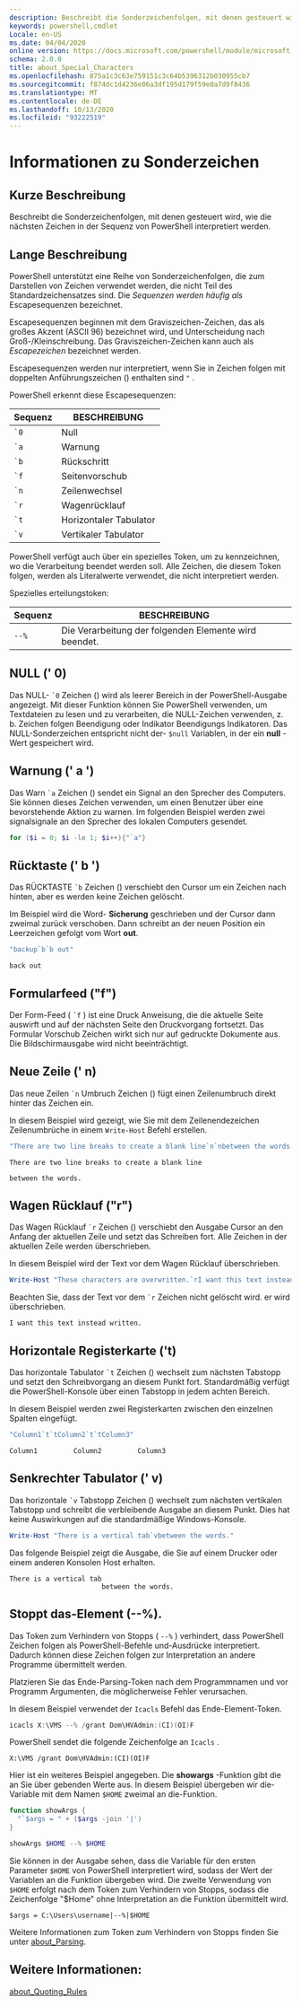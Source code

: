 ```yaml
---
description: Beschreibt die Sonderzeichenfolgen, mit denen gesteuert wird, wie die nächsten Zeichen in der Sequenz von PowerShell interpretiert werden.
keywords: powershell,cmdlet
Locale: en-US
ms.date: 04/04/2020
online version: https://docs.microsoft.com/powershell/module/microsoft.powershell.core/about/about_special_characters?view=powershell-5.1&WT.mc_id=ps-gethelp
schema: 2.0.0
title: about_Special_Characters
ms.openlocfilehash: 875a1c3c63e759151c3c64b5396312b030955cb7
ms.sourcegitcommit: f874dc1d4236e06a3df195d179f59e0a7d9f8436
ms.translationtype: MT
ms.contentlocale: de-DE
ms.lasthandoff: 10/13/2020
ms.locfileid: "93222519"
---
```

# <a name="about-special-characters"></a>Informationen zu Sonderzeichen

## <a name="short-description"></a>Kurze Beschreibung

Beschreibt die Sonderzeichenfolgen, mit denen gesteuert wird, wie die nächsten Zeichen in der Sequenz von PowerShell interpretiert werden.

## <a name="long-description"></a>Lange Beschreibung

PowerShell unterstützt eine Reihe von Sonderzeichenfolgen, die zum Darstellen von Zeichen verwendet werden, die nicht Teil des Standardzeichensatzes sind. Die _Sequenzen werden häufig als_ Escapesequenzen bezeichnet.

Escapesequenzen beginnen mit dem Graviszeichen-Zeichen, das als großes Akzent (ASCII 96) bezeichnet wird, und Unterscheidung nach Groß-/Kleinschreibung. Das Graviszeichen-Zeichen kann auch als _Escapezeichen_ bezeichnet werden.

Escapesequenzen werden nur interpretiert, wenn Sie in Zeichen folgen mit doppelten Anführungszeichen () enthalten sind `"` .

PowerShell erkennt diese Escapesequenzen:

|  Sequenz   |       BESCHREIBUNG       |
| ----------- | ----------------------- |
| `` `0 ``    | Null                    |
| `` `a ``    | Warnung                   |
| `` `b ``    | Rückschritt               |
| `` `f ``    | Seitenvorschub               |
| `` `n ``    | Zeilenwechsel                |
| `` `r ``    | Wagenrücklauf         |
| `` `t ``    | Horizontaler Tabulator          |
| `` `v ``    | Vertikaler Tabulator            |

PowerShell verfügt auch über ein spezielles Token, um zu kennzeichnen, wo die Verarbeitung beendet werden soll. Alle Zeichen, die diesem Token folgen, werden als Literalwerte verwendet, die nicht interpretiert werden.

Spezielles erteilungstoken:

| Sequenz |            BESCHREIBUNG             |
| -------- | ---------------------------------- |
| `--%`    | Die Verarbeitung der folgenden Elemente wird beendet. |

## <a name="null-0"></a>NULL (' 0)

Das NULL- `` `0 `` Zeichen () wird als leerer Bereich in der PowerShell-Ausgabe angezeigt.
Mit dieser Funktion können Sie PowerShell verwenden, um Textdateien zu lesen und zu verarbeiten, die NULL-Zeichen verwenden, z. b. Zeichen folgen Beendigung oder Indikator Beendigungs Indikatoren. Das NULL-Sonderzeichen entspricht nicht der- `$null` Variablen, in der ein **null** -Wert gespeichert wird.

## <a name="alert-a"></a>Warnung (' a ')

Das Warn `` `a `` Zeichen () sendet ein Signal an den Sprecher des Computers.
Sie können dieses Zeichen verwenden, um einen Benutzer über eine bevorstehende Aktion zu warnen. Im folgenden Beispiel werden zwei signalsignale an den Sprecher des lokalen Computers gesendet.

```powershell
for ($i = 0; $i -le 1; $i++){"`a"}
```

## <a name="backspace-b"></a>Rücktaste (' b ')

Das RÜCKTASTE `` `b `` Zeichen () verschiebt den Cursor um ein Zeichen nach hinten, aber es werden keine Zeichen gelöscht.

Im Beispiel wird die Word- **Sicherung** geschrieben und der Cursor dann zweimal zurück verschoben.
Dann schreibt an der neuen Position ein Leerzeichen gefolgt vom Wort **out**.

```powershell
"backup`b`b out"
```

```Output
back out
```

## <a name="form-feed-f"></a>Formularfeed ("f")

Der Form-Feed ( `` `f `` ) ist eine Druck Anweisung, die die aktuelle Seite auswirft und auf der nächsten Seite den Druckvorgang fortsetzt. Das Formular Vorschub Zeichen wirkt sich nur auf gedruckte Dokumente aus. Die Bildschirmausgabe wird nicht beeinträchtigt.

## <a name="new-line-n"></a>Neue Zeile (' n)

Das neue Zeilen `` `n `` Umbruch Zeichen () fügt einen Zeilenumbruch direkt hinter das Zeichen ein.

In diesem Beispiel wird gezeigt, wie Sie mit dem Zeilenendezeichen Zeilenumbrüche in einem `Write-Host` Befehl erstellen.

```powershell
"There are two line breaks to create a blank line`n`nbetween the words."
```

```Output
There are two line breaks to create a blank line

between the words.
```

## <a name="carriage-return-r"></a>Wagen Rücklauf ("r")

Das Wagen Rücklauf `` `r `` Zeichen () verschiebt den Ausgabe Cursor an den Anfang der aktuellen Zeile und setzt das Schreiben fort. Alle Zeichen in der aktuellen Zeile werden überschrieben.

In diesem Beispiel wird der Text vor dem Wagen Rücklauf überschrieben.

```powershell
Write-Host "These characters are overwritten.`rI want this text instead "
```

Beachten Sie, dass der Text vor dem `` `r `` Zeichen nicht gelöscht wird. er wird überschrieben.

```Output
I want this text instead written.
```

## <a name="horizontal-tab-t"></a>Horizontale Registerkarte ('t)

Das horizontale Tabulator `` `t `` Zeichen () wechselt zum nächsten Tabstopp und setzt den Schreibvorgang an diesem Punkt fort. Standardmäßig verfügt die PowerShell-Konsole über einen Tabstopp in jedem achten Bereich.

In diesem Beispiel werden zwei Registerkarten zwischen den einzelnen Spalten eingefügt.

```powershell
"Column1`t`tColumn2`t`tColumn3"
```

```Output
Column1         Column2         Column3
```

## <a name="vertical-tab-v"></a>Senkrechter Tabulator (' v)

Das horizontale `` `v `` Tabstopp Zeichen () wechselt zum nächsten vertikalen Tabstopp und schreibt die verbleibende Ausgabe an diesem Punkt. Dies hat keine Auswirkungen auf die standardmäßige Windows-Konsole.

```powershell
Write-Host "There is a vertical tab`vbetween the words."
```

Das folgende Beispiel zeigt die Ausgabe, die Sie auf einem Drucker oder einem anderen Konsolen Host erhalten.

```Output
There is a vertical tab
                       between the words.
```

## <a name="stop-parsing-token---"></a>Stoppt das-Element (--%).

Das Token zum Verhindern von Stopps ( `--%` ) verhindert, dass PowerShell Zeichen folgen als PowerShell-Befehle und-Ausdrücke interpretiert. Dadurch können diese Zeichen folgen zur Interpretation an andere Programme übermittelt werden.

Platzieren Sie das Ende-Parsing-Token nach dem Programmnamen und vor Programm Argumenten, die möglicherweise Fehler verursachen.

In diesem Beispiel verwendet der `Icacls` Befehl das Ende-Element-Token.

```powershell
icacls X:\VMS --% /grant Dom\HVAdmin:(CI)(OI)F
```

PowerShell sendet die folgende Zeichenfolge an `Icacls` .

```
X:\VMS /grant Dom\HVAdmin:(CI)(OI)F
```

Hier ist ein weiteres Beispiel angegeben. Die **showargs** -Funktion gibt die an Sie über gebenden Werte aus. In diesem Beispiel übergeben wir die-Variable mit dem Namen `$HOME` zweimal an die-Funktion.

```powershell
function showArgs {
  "`$args = " + ($args -join '|')
}

showArgs $HOME --% $HOME
```

Sie können in der Ausgabe sehen, dass die Variable für den ersten Parameter `$HOME` von PowerShell interpretiert wird, sodass der Wert der Variablen an die Funktion übergeben wird. Die zweite Verwendung von `$HOME` erfolgt nach dem Token zum Verhindern von Stopps, sodass die Zeichenfolge "$Home" ohne Interpretation an die Funktion übermittelt wird.

```Output
$args = C:\Users\username|--%|$HOME
```

Weitere Informationen zum Token zum Verhindern von Stopps finden Sie unter [about_Parsing](about_Parsing.md).

## <a name="see-also"></a>Weitere Informationen:

[about_Quoting_Rules](about_Quoting_Rules.md)
